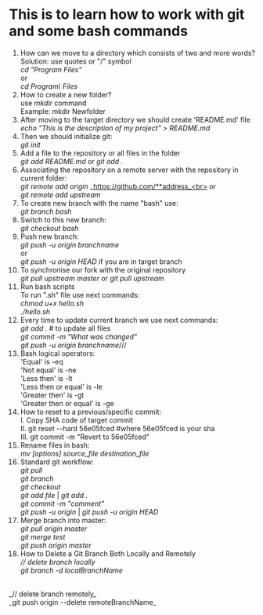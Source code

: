 # This is to learn how to work with git and some bash commands
1. How can we move to a directory which consists of two and more words?<br>
Solution: use quotes or "/" symbol<br>
_cd "Program Files"_<br>
or<br>
_cd Program\ Files_<br>
2. How to create a new folder?<br>
use _mkdir_ command<br>
Example: mkdir Newfolder<br>
3. After moving to the target directory we should create 'README.md' file<br>
_echo "This is the description of my project" > README.md_<br>
4. Then we should initialize git:<br>
_git init_<br>
5. Add a file to the repository or all files in the folder<br>
_git add README.md_ or _git add ._<br>
6. Associating the repository on a remote server with the repository in current folder:<br>
_git remote add origin_ _https://github.com/**address_<br>
or <br>
_git remote add upstream <link to remote repository>_
7. To create new branch with the name "bash" use:<br>
_git branch bash_<br>
8. Switch to this new branch:<br>
_git checkout bash_<br>
9. Push new branch:<br>
_git push -u origin branchname_<br>
or<br>
_git push -u origin HEAD_ if you are in target branch<br>
10. To synchronise our fork with the original repository <br>
_git pull upstream master_ or _git pull upstream <branchname>_
11. Run bash scripts<br>
To run ".sh" file use next commands:<br>
_chmod u+x hello.sh_<br>
_./hello.sh_<br>
12. Every time to update current branch we use next commands:<br>
_git add ._ # to update all files<br>
_git commit -m "What was changed"_<br>
_git push -u origin branchname_///<br>
13. Bash logical operators:<br>
'Equal' is -eq<br>
'Not equal' is -ne<br>
'Less then' is -lt<br>
'Less then or equal' is -le<br>
'Greater then' is -gt<br>
'Greater then or equal' is -ge<br>
14. How to reset to a previous/specific commit:<br>
I. Copy SHA code of target commit <br>
II. git reset --hard 56e05fced #where 56e05fced is your sha <br>
III. git commit -m "Revert to 56e05fced" <br>
15. Rename files in bash:<br>
_mv [options] source_file destination_file_ <br>
16. Standard git workflow:<br>
_git pull_<br>
_git branch_<br>
_git checkout <branch>_<br>
_git add file_ | _git add ._<br>
_git commit -m "comment"_<br>
_git push -u origin <branchname>_ | _git push -u origin HEAD_<br>
17. Merge branch into master:<br>
_git pull origin master_<br>
_git merge test_<br>
_git push origin master_<br>
18. How to Delete a Git Branch Both Locally and Remotely<br>
_// delete branch locally_<br>
_git branch -d localBranchName_<br>
<br>
_// delete branch remotely_<br>
_git push origin --delete remoteBranchName_<br>
